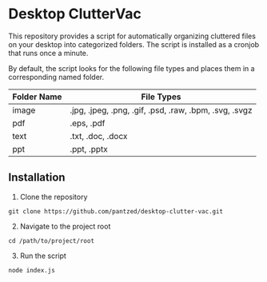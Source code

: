 # Desktop ClutterVac
This repository provides a script for automatically organizing cluttered files on your desktop into categorized folders. The script is installed as a cronjob that runs once a minute.

By default, the script looks for the following file types and places them in a corresponding named folder.

| Folder Name | File Types |
|-------------|------------|
| image    |  .jpg, .jpeg, .png, .gif, .psd, .raw, .bpm, .svg, .svgz |
| pdf    |  .eps, .pdf  |
| text    | .txt, .doc, .docx |
| ppt    | .ppt, .pptx |

## Installation
1. Clone the repository
```
git clone https://github.com/pantzed/desktop-clutter-vac.git
```
2. Navigate to the project root
```
cd /path/to/project/root
```
3. Run the script
```
node index.js
```